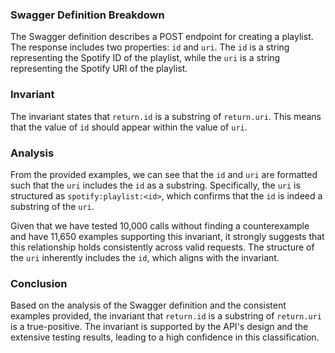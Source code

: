### Swagger Definition Breakdown
The Swagger definition describes a POST endpoint for creating a playlist. The response includes two properties: `id` and `uri`. The `id` is a string representing the Spotify ID of the playlist, while the `uri` is a string representing the Spotify URI of the playlist.

### Invariant
The invariant states that `return.id` is a substring of `return.uri`. This means that the value of `id` should appear within the value of `uri`.

### Analysis
From the provided examples, we can see that the `id` and `uri` are formatted such that the `uri` includes the `id` as a substring. Specifically, the `uri` is structured as `spotify:playlist:<id>`, which confirms that the `id` is indeed a substring of the `uri`. 

Given that we have tested 10,000 calls without finding a counterexample and have 11,650 examples supporting this invariant, it strongly suggests that this relationship holds consistently across valid requests. The structure of the `uri` inherently includes the `id`, which aligns with the invariant.

### Conclusion
Based on the analysis of the Swagger definition and the consistent examples provided, the invariant that `return.id` is a substring of `return.uri` is a true-positive. The invariant is supported by the API's design and the extensive testing results, leading to a high confidence in this classification.
